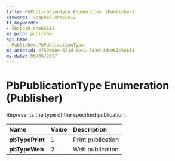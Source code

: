 ```yaml
---
title: PbPublicationType Enumeration (Publisher)
keywords: vbapb10.chm65612
f1_keywords:
- vbapb10.chm65612
ms.prod: publisher
api_name:
- Publisher.PbPublicationType
ms.assetid: e759900e-531d-0ec1-583d-ddc961b5e6f4
ms.date: 06/08/2017
---
```



# PbPublicationType Enumeration (Publisher)

Represents the type of the specified publication. 



|**Name**|**Value**|**Description**|
|:-----|:-----|:-----|
| **pbTypePrint**|1|Print publication|
| **pbTypeWeb**|2|Web publication|

